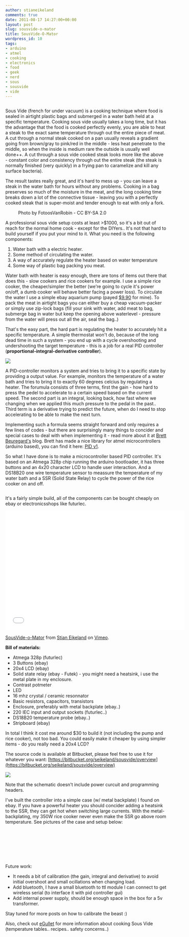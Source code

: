 ```yaml
---
author: stianeikeland
comments: true
date: 2011-08-17 14:27:00+00:00
layout: post
slug: sousvide-o-mator
title: SousVide-O-Mator
wordpress_id: 10
tags:
- arduino
- atmel
- cooking
- electronics
- food
- geek
- nerd
- sous
- sousvide
- vide
---
```


<figure>
  <img src="/images/2011-08-17-sousvide-o-mator/k7im7155.jpg" alt="">
</figure>

Sous Vide (french for under vacuum) is a cooking technique where food is sealed in airtight plastic bags and submerged in a water bath held at a specific temperature. Cooking sous vide usually takes a long time, but it has the advantage that the food is cooked perfectly evenly, you are able to heat a steak to the exact same temperature through out the entire piece of meat. A cut through a normal steak cooked on a pan usually reveals a gradient going from brown/gray to pink/red in the middle - less heat penetrate to the middle, so when the inside is medium rare the outside is usually well done++. A cut through a sous vide cooked steak looks more like the above - constant color and consistency through out the entire steak (the steak is normally finished (very quickly) in a frying pan to caramelize and kill any surface bacteria).

The result tastes really great, and it's hard to mess up - you can leave a steak in the water bath for hours without any problems. Cooking in a bag preserves so much of the moisture in the meat, and the long cooking time breaks down a lot of the connective tissue - leaving you with a perfectly cooked steak that is super-moist and tender enough to eat with only a fork.

<figure>
  <img src="/images/2011-08-17-sousvide-o-mator/5252570920_0bfb5753ef.jpg" alt="">
  <figcaption>
    Photo by FotoosVanRobin - CC BY-SA 2.0
  </figcaption>
</figure>

A professional sous vide setup costs at least >$1000, so it's a bit out of reach for the normal home cook - except for the DIYers.. It's not that hard to build yourself if you put your mind to it. What you need is the following components:

  1. Water bath with a electric heater.
  2. Some method of circulating the water.
  3. A way of accurately regulate the heater based on water temperature
  4. Some way of plastic bag packing you meat.

Water bath with heater is easy enough, there are tons of items out there that does this - slow cookers and rice cookers for example. I use a simple rice cooker, the cheaper/simpler the better (we're going to cycle it's power on/off, a dumb cooker will behave better facing a power loss). To circulate the water I use a simple ebay aquarium pump (payed [$9.90](http://cgi.ebay.com/ws/eBayISAPI.dll?ViewItem&item=180641032508) for mine). To pack the meat in airtight bags you can either buy a cheap vacuum-packer or simply use zip-lock bags (fill your sink with water, add meat to bag, submerge bag in water but keep the opening above waterlevel - pressure from the water will press out all the air, seal the bag..)

That's the easy part, the hard part is regulating the heater to accurately hit a specific temperature. A simple thermostat won't do, because of the long dead time in such a system - you end up with a cycle overshooting and undershooting the target temperature - this is a job for a real PID controller (**proportional-integral-derivative controller**).

![](/images/2011-08-17-sousvide-o-mator/pid-formula.png)

A PID-controller monitors a system and tries to bring it to a specific state by providing a output value. For example, monitors the temperature of a water bath and tries to bring it to exactly 60 degrees celcius by regulating a heater. The forumula consists of three terms, first the gain - how hard to press the pedel to accelerate to a certain speed based on the current speed. The second part is an integral, looking back, how fast where we changing when we applied this much pressure to the pedal in the past.. Third term is a derivative trying to predict the future, when do I need to stop accelerating to be able to make the next turn.

Implementing such a formula seems straight forward and only requires a few lines of codes - but there are surprisingly many things to concider and special cases to deal with when implementing it - read more about it at [Brett Beuregard's](http://brettbeauregard.com/blog/2011/04/improving-the-beginners-pid-introduction/) blog. Brett has made a nice library for atmel microcontrollers (arduino based), you can find it here: [PID v1](http://code.google.com/p/arduino-pid-library/).

So what I have done is to make a microcontroller based PID controller. It's based on an Atmega 328p chip running the arduino bootloader, it has three buttons and an 4x20 character LCD to handle user interaction. And a DS18B20 one wire temperature sensor to meassure the temperature of my water bath and a SSR (Solid State Relay) to cycle the power of the rice cooker on and off.

<figure>
  <img src="/images/2011-08-17-sousvide-o-mator/K7IM7131-2-2.jpg" alt="">
</figure>

It's a fairly simple build, all of the components can be bought cheaply on ebay or electronicsshops like futurlec.

<iframe src="//player.vimeo.com/video/26730692" width="560" height="371" frameborder="0" webkitallowfullscreen mozallowfullscreen allowfullscreen> </iframe> <p><a href="http://vimeo.com/26730692">SousVide-o-Mator</a> from <a href="http://vimeo.com/eikeland">Stian Eikeland</a> on <a href="https://vimeo.com">Vimeo</a>.</p>

**Bill of materials:**

  * Atmega 328p (futurlec)
  * 3 Buttons (ebay)
  * 20x4 LCD (ebay)
  * Solid state relay (ebay - Futek) - you might need a heatsink, i use the metal plate in my enclosure.
  * Contrast potmeter
  * LED
  * 16 mhz crystal / ceramic resonnator
  * Basic resistors, capacitors, transistors
  * Enclosure, preferably with metal backplate (ebay..)
  * 220 IEC input and output sockets (futurlec..)
  * DS18B20 temperature probe (ebay..)
  * Stripboard (ebay)

In total I think it cost me around $30 to build it (not including the pump and rice cooker), not too bad. You could easily make it cheaper by using simpler items - do you really need a 20x4 LCD?

The source code is available at Bitbucket, please feel free to use it for whatever you want: [https://bitbucket.org/seikeland/sousvide/overview](https://bitbucket.org/seikeland/sousvide/overview)

[![](/images/2011-08-17-sousvide-o-mator/sousvide-schema.png)](https://bitbucket.org/seikeland/sousvide/src/9824aa7a5dda/schematics.png#)

Note that the schematic doesn't include power curcuit and programming headers.

I've built the controller into a simple case (w/ metal backplate) I found on ebay. If you have a powerful heater you should concider adding a heatsink to the SSR, they can get hot when switching large currents. With the metal-backplating, my 350W rice cooker never even make the SSR go above room temperature. See pictures of the case and setup below:

<figure>
  <a href="/images/2011-08-17-sousvide-o-mator/k7im7172.jpg"><img src="/images/2011-08-17-sousvide-o-mator/k7im7172.jpg" alt=""></a>
</figure>

<figure class='half'>
  <a href="/images/2011-08-17-sousvide-o-mator/k7im7183.jpg"><img src="/images/2011-08-17-sousvide-o-mator/k7im7183.jpg" alt=""></a>
  <a href="/images/2011-08-17-sousvide-o-mator/k7im7181.jpg"><img src="/images/2011-08-17-sousvide-o-mator/k7im7181.jpg" alt=""></a>
</figure>

<figure class='half'>
  <a href="/images/2011-08-17-sousvide-o-mator/k7im7185.jpg"><img src="/images/2011-08-17-sousvide-o-mator/k7im7185.jpg" alt=""></a>
  <a href="/images/2011-08-17-sousvide-o-mator/k7im7131.jpg"><img src="/images/2011-08-17-sousvide-o-mator/k7im7131.jpg" alt=""></a>
</figure>

<figure class='half'>
  <a href="/images/2011-08-17-sousvide-o-mator/k7im7127.jpg"><img src="/images/2011-08-17-sousvide-o-mator/k7im7127.jpg" alt=""></a>
  <a href="/images/2011-08-17-sousvide-o-mator/k7im7186.jpg"><img src="/images/2011-08-17-sousvide-o-mator/k7im7186.jpg" alt=""></a>
</figure>

Future work:

  * It needs a bit of calibration (the gain, integral and derivative) to avoid initial overshoot and small ocillations when changing load.
  * Add bluetooth, I have a small bluetooth to ttl module I can connect to get wireless serial (to interface it with pid controller gui)
  * Add internal power supply, should be enough space in the box for a 5v transformer.

Stay tuned for more posts on how to calibrate the beast :)

Also, check out [eGullet](http://forums.egullet.org/index.php?/topic/136274-sous-vide-index/) for more information about cooking Sous Vide (temperature tables.. recipes.. safety concerns..)
